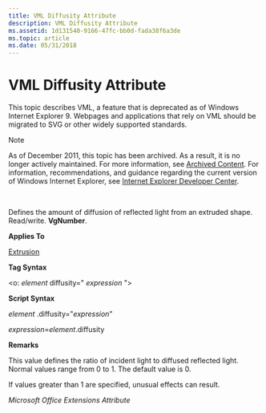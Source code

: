 ```yaml
---
title: VML Diffusity Attribute
description: VML Diffusity Attribute
ms.assetid: 1d131540-9166-47fc-bb0d-fada38f6a3de
ms.topic: article
ms.date: 05/31/2018
---
```


# VML Diffusity Attribute

This topic describes VML, a feature that is deprecated as of Windows Internet Explorer 9. Webpages and applications that rely on VML should be migrated to SVG or other widely supported standards.

> [!Note]  
> As of December 2011, this topic has been archived. As a result, it is no longer actively maintained. For more information, see [Archived Content](https://docs.microsoft.com/previous-versions/windows/internet-explorer/ie-developer/). For information, recommendations, and guidance regarding the current version of Windows Internet Explorer, see [Internet Explorer Developer Center](https://go.microsoft.com/fwlink/p/?linkid=204313).

 

Defines the amount of diffusion of reflected light from an extruded shape. Read/write. **VgNumber**.

**Applies To**

[Extrusion](msdn-online-vml-extrusion-element.md)

**Tag Syntax**

<o: *element* diffusity=" *expression* ">

**Script Syntax**

*element* .diffusity="*expression*"

*expression*=*element*.diffusity

**Remarks**

This value defines the ratio of incident light to diffused reflected light. Normal values range from 0 to 1. The default value is 0.

If values greater than 1 are specified, unusual effects can result.

*Microsoft Office Extensions Attribute*

 

 




